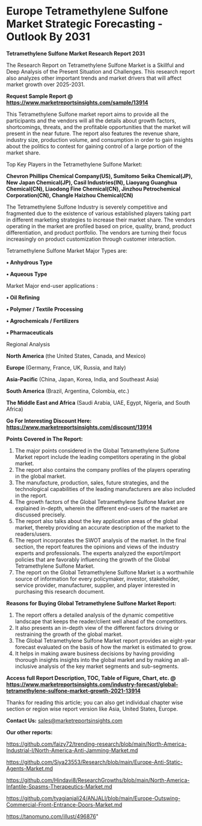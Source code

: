 # Europe Tetramethylene Sulfone Market Strategic Forecasting - Outlook By 2031

<strong>Tetramethylene Sulfone Market Research Report 2031</strong>

The Research Report on Tetramethylene Sulfone Market is a Skillful and Deep Analysis of the Present Situation and Challenges. This research report also analyzes other important trends and market drivers that will affect market growth over 2025-2031.

<strong>Request Sample Report @ <a href=https://www.marketreportsinsights.com/sample/13914>https://www.marketreportsinsights.com/sample/13914</a></strong>

This Tetramethylene Sulfone market report aims to provide all the participants and the vendors will all the details about growth factors, shortcomings, threats, and the profitable opportunities that the market will present in the near future. The report also features the revenue share, industry size, production volume, and consumption in order to gain insights about the politics to contest for gaining control of a large portion of the market share.

Top Key Players in the Tetramethylene Sulfone Market:

<strong>Chevron Phillips Chemical Company(US), Sumitomo Seika Chemical(JP), New Japan Chemical(JP), Casil Industries(IN), Liaoyang Guanghua Chemical(CN), Liaodong Fine Chemical(CN), Jinzhou Petrochemical Corporation(CN), Changle Haizhou Chemical(CN)</strong>

The Tetramethylene Sulfone Industry is severely competitive and fragmented due to the existence of various established players taking part in different marketing strategies to increase their market share. The vendors operating in the market are profiled based on price, quality, brand, product differentiation, and product portfolio. The vendors are turning their focus increasingly on product customization through customer interaction.

Tetramethylene Sulfone Market Major Types are:

<strong>• Anhydrous Type

• Aqueous Type</strong>

Market Major end-user applications :

<strong>• Oil Refining

• Polymer / Textile Processing

• Agrochemicals / Fertilizers

• Pharmaceuticals</strong>

Regional Analysis

</u><strong><b>North America</b></strong> (the United States, Canada, and Mexico)

<strong><b>Europe </b></strong>(Germany, France, UK, Russia, and Italy)

<strong><b>Asia-Pacific</b></strong> (China, Japan, Korea, India, and Southeast Asia)

<strong><b>South America</b></strong> (Brazil, Argentina, Colombia, etc.)

<strong><b>The Middle East and Africa</b></strong> (Saudi Arabia, UAE, Egypt, Nigeria, and South Africa)

<strong>Go For Interesting Discount Here: <a href=https://www.marketreportsinsights.com/discount/13914>https://www.marketreportsinsights.com/discount/13914</a></strong>

<strong>Points Covered in The Report:</strong>
<ol>
  <li>The major points considered in the Global Tetramethylene Sulfone Market report include the leading competitors operating in the global market.</li>
  <li>The report also contains the company profiles of the players operating in the global market.</li>
  <li>The manufacture, production, sales, future strategies, and the technological capabilities of the leading manufacturers are also included in the report.</li>
  <li>The growth factors of the Global Tetramethylene Sulfone Market are explained in-depth, wherein the different end-users of the market are discussed precisely.</li>
  <li>The report also talks about the key application areas of the global market, thereby providing an accurate description of the market to the readers/users.</li>
  <li>The report incorporates the SWOT analysis of the market. In the final section, the report features the opinions and views of the industry experts and professionals. The experts analyzed the export/import policies that are favorably influencing the growth of the Global Tetramethylene Sulfone Market.</li>
  <li>The report on the Global Tetramethylene Sulfone Market is a worthwhile source of information for every policymaker, investor, stakeholder, service provider, manufacturer, supplier, and player interested in purchasing this research document.</li>
</ol>
<strong>Reasons for Buying Global Tetramethylene Sulfone Market Report:</strong>

<ol>
  <li>The report offers a detailed analysis of the dynamic competitive landscape that keeps the reader/client well ahead of the competitors.</li>
  <li>It also presents an in-depth view of the different factors driving or restraining the growth of the global market.</li>
  <li>The Global Tetramethylene Sulfone Market report provides an eight-year forecast evaluated on the basis of how the market is estimated to grow.</li>
  <li>It helps in making aware business decisions by having providing thorough insights insights into the global market and by making an all-inclusive analysis of the key market segments and sub-segments.</li>
</ol>
<strong>Access full Report Description, TOC, Table of Figure, Chart, etc. @ <a href=https://www.marketreportsinsights.com/industry-forecast/global-tetramethylene-sulfone-market-growth-2021-13914>https://www.marketreportsinsights.com/industry-forecast/global-tetramethylene-sulfone-market-growth-2021-13914</a></strong>


Thanks for reading this article; you can also get individual chapter wise section or region wise report version like Asia, United States, Europe.

<strong>Contact Us:</strong>
sales@marketreportsinsights.com

<strong>Our other reports:</strong>

<a href=https://github.com/faizy72/trending-research/blob/main/North-America-Industrial-I/North-America-Anti-Jamming-Market.md>https://github.com/faizy72/trending-research/blob/main/North-America-Industrial-I/North-America-Anti-Jamming-Market.md</a>

<a href=https://github.com/Siya23553/Research/blob/main/Europe-Anti-Static-Agents-Market.md>https://github.com/Siya23553/Research/blob/main/Europe-Anti-Static-Agents-Market.md</a>

<a href=https://github.com/Hindavi8/ResearchGrowths/blob/main/North-America-Infantile-Spasms-Therapeutics-Market.md>https://github.com/Hindavi8/ResearchGrowths/blob/main/North-America-Infantile-Spasms-Therapeutics-Market.md</a>

<a href=https://github.com/tyagianjali24/ANJALI/blob/main/Europe-Outswing-Commercial-Front-Entrance-Doors-Market.md>https://github.com/tyagianjali24/ANJALI/blob/main/Europe-Outswing-Commercial-Front-Entrance-Doors-Market.md</a>

<a href=https://tanomuno.com/illust/496876>https://tanomuno.com/illust/496876</a>"
